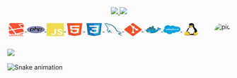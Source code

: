 <div align="center">
  <a href="https://github.com/arraisArrays">
  <img height="180em" src="https://github-readme-stats.vercel.app/api?username=arraysArrais&show_icons=true&theme=vision-friendly-dark&include_all_commits=true"/>
  <img height="180em" src="https://github-readme-stats.vercel.app/api/top-langs/?username=arraysArrais&layout=compact&langs_count=7&theme=vision-friendly-dark"/>
</div>
<div style="display: inline_block"><br>
    
  <img align="center" alt="LARAVEL" height="30" width="40" src="https://raw.githubusercontent.com/devicons/devicon/1119b9f84c0290e0f0b38982099a2bd027a48bf1/icons/laravel/laravel-plain-wordmark.svg">
  <img align="center" alt="PHP" height="30" width="40" src="https://raw.githubusercontent.com/devicons/devicon/1119b9f84c0290e0f0b38982099a2bd027a48bf1/icons/php/php-original.svg">
  <img align="center" alt="js" height="30" width="40" src="https://raw.githubusercontent.com/devicons/devicon/master/icons/javascript/javascript-plain.svg">
  <img align="center" alt="HTML" height="30" width="40" src="https://raw.githubusercontent.com/devicons/devicon/master/icons/html5/html5-original.svg">
  <img align="center" alt="CSS" height="30" width="40" src="https://raw.githubusercontent.com/devicons/devicon/master/icons/css3/css3-original.svg">
  <img align="center" alt="MYSQL" height="30" width="40" src="https://raw.githubusercontent.com/devicons/devicon/1119b9f84c0290e0f0b38982099a2bd027a48bf1/icons/mysql/mysql-original.svg">
  <img align="center" alt="GIT" height="30" width="40" src="https://raw.githubusercontent.com/devicons/devicon/1119b9f84c0290e0f0b38982099a2bd027a48bf1/icons/git/git-original.svg">
  <img align="center" alt="DOCKER" height="30" width="40" src="https://raw.githubusercontent.com/devicons/devicon/1119b9f84c0290e0f0b38982099a2bd027a48bf1/icons/docker/docker-original.svg">
  <img align="center" alt="SALESFORCE" height="30" width="40" src="https://raw.githubusercontent.com/devicons/devicon/1119b9f84c0290e0f0b38982099a2bd027a48bf1/icons/salesforce/salesforce-original.svg">
  <img align="center" alt="LINUX" height="30" width="40" src="https://raw.githubusercontent.com/devicons/devicon/1119b9f84c0290e0f0b38982099a2bd027a48bf1/icons/linux/linux-original.svg">

  <img align="right" alt="pic" height="150" style="border-radius:50px;" src="https://media.giphy.com/media/bGgsc5mWoryfgKBx1u/giphy.gif">
</div>
  
  ##
 
<div>
  <a href = "mailto:arraisarrays@gmail.com"><img src="https://img.shields.io/badge/-Gmail-%23333?style=for-the-badge&logo=gmail&logoColor=white" target="_blank"></a>
  <!--<a href="https://www.linkedin.com/in/" target="_blank"><img src="https://img.shields.io/badge/-LinkedIn-%230077B5?style=for-the-badge&logo=linkedin&logoColor=white" target="_blank"></a>--> 
 
  ![Snake animation](https://github.com/arraysArrais/arraysArrais/blob/output/github-contribution-grid-snake.svg)
</div>
